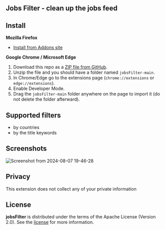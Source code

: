 ## Jobs Filter - clean up the jobs feed 


## Install 

**Mozilla Firefox**
- [Install from Addons site](https://addons.mozilla.org/en-US/firefox/addon/jobs-filter/)

**Google Chrome / Microsoft Edge** 
1. Download this repo as a [ZIP file from GitHub](https://github.com/sdex/jobsFilter/archive/main.zip).
2. Unzip the file and you should have a folder named `jobsFilter-main`.
3. In Chrome/Edge go to the extensions page (`chrome://extensions` or `edge://extensions`).
4. Enable Developer Mode.
5. Drag the `jobsFilter-main` folder anywhere on the page to import it (do not delete the folder afterward).

## Supported filters
- by countries
- by the title keywords

## Screenshots
![Screenshot from 2024-08-07 19-46-28](https://github.com/user-attachments/assets/b8c0d163-e59f-4e09-ae36-fcac61e2c06c)

## Privacy
This extension does not collect any of your private information 

## License
**jobsFilter** is distributed under the terms of the Apache License (Version 2.0). See the
[license](LICENSE) for more information.
